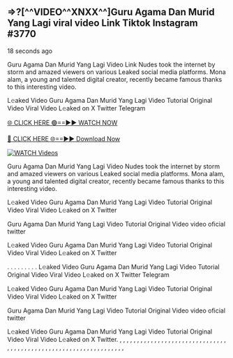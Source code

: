 ## =>?[^^VIDEO^^XNXX^^]Guru Agama Dan Murid Yang Lagi viral video Link Tiktok Instagram #3770

18 seconds ago

Guru Agama Dan Murid Yang Lagi Video Link Nudes took the internet by storm and amazed viewers on various Leaked social media platforms. Mona alam, a young and talented digital creator, recently became famous thanks to this interesting video.

L𝚎aked Video Guru Agama Dan Murid Yang Lagi Video Tutorial Original Video Viral Video L𝚎aked on X Twitter Telegram

[🌐 CLICK HERE 🟢==►► WATCH NOW](https://dekho-ki-hoy-07-2k25.blogspot.com/2025/01/viral-on.html)

[🔴 CLICK HERE 🌐==►► Download Now](https://dekho-ki-hoy-07-2k25.blogspot.com/2025/01/viral-on.html)

[![WATCH Videos](https://i.imgur.com/dJHk4Zq.gif)](https://dekho-ki-hoy-07-2k25.blogspot.com/2025/01/viral-on.html)

Guru Agama Dan Murid Yang Lagi Video Nudes took the internet by storm and amazed viewers on various Leaked social media platforms. Mona alam, a young and talented digital creator, recently became famous thanks to this interesting video.

L𝚎aked Video Guru Agama Dan Murid Yang Lagi Video Tutorial Original Video Viral Video L𝚎aked on X Twitter

Guru Agama Dan Murid Yang Lagi Video Tutorial Original Video video oficial twitter

L𝚎aked Video Guru Agama Dan Murid Yang Lagi Video Tutorial Original Video Viral Video L𝚎aked on X Twitter

. . . . . . . . . L𝚎aked Video Guru Agama Dan Murid Yang Lagi Video Tutorial Original Video Viral Video L𝚎aked on X Twitter Telegram

L𝚎aked Video Guru Agama Dan Murid Yang Lagi Video Tutorial Original Video Viral Video L𝚎aked on X Twitter

Guru Agama Dan Murid Yang Lagi Video Tutorial Original Video video oficial twitter

L𝚎aked Video Guru Agama Dan Murid Yang Lagi Video Tutorial Original Video Viral Video L𝚎aked on X Twitter.
,
,
,
,
,
,
,
,
,
,
,
,
,
,
,
,
,
,
,
,
,
,
,
,
,
,
,
,
,
,
,
,
,
,
,
,
,
,
,
,
,
,
,
,
,
,
,
,
,
,
,
,
,
,
,
,
,
,
,
,
,
,
,
,
,